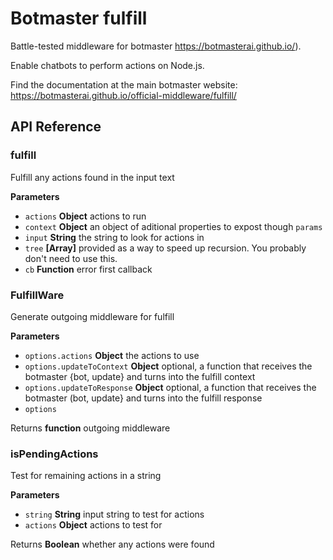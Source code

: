 # Botmaster fulfill

Battle-tested middleware for botmaster <https://botmasterai.github.io/>).

Enable chatbots to perform actions on Node.js.

Find the documentation at the main botmaster website: <https://botmasterai.github.io/official-middleware/fulfill/>

## API Reference

### fulfill

Fulfill any actions found in the input text

**Parameters**

-   `actions` **Object** actions to run
-   `context` **Object** an object of aditional properties to expost though `params`
-   `input` **String** the string to look for actions in
-   `tree` **[Array]** provided as a way to speed up recursion. You probably don't need to use this.
-   `cb` **Function** error first callback

### FulfillWare

Generate outgoing middleware for fulfill

**Parameters**

-   `options.actions` **Object** the actions to use
-   `options.updateToContext` **Object** optional, a function that receives the botmaster {bot, update} and turns into the fulfill context
-   `options.updateToResponse` **Object** optional, a function that receives the botmaster (bot, update} and turns into the fulfill response
-   `options`  

Returns **function** outgoing middleware

### isPendingActions

Test for remaining actions in a string

**Parameters**

-   `string` **String** input string to test for actions
-   `actions` **Object** actions to test for

Returns **Boolean** whether any actions were found
